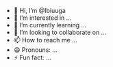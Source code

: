 - 👋 Hi, I’m @Ibiuuga
- 👀 I’m interested in ...
- 🌱 I’m currently learning ...
- 💞️ I’m looking to collaborate on ...
- 📫 How to reach me ...
- 😄 Pronouns: ...
- ⚡ Fun fact: ...

<!---
Ibiuuga/Ibiuuga is a ✨ special ✨ repository because its `README.md` (this file) appears on your GitHub profile.
You can click the Preview link to take a look at your changes.
--->
